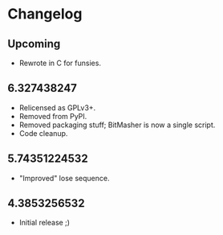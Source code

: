# Changelog

## Upcoming

- Rewrote in C for funsies.

## 6.327438247

- Relicensed as GPLv3+.
- Removed from PyPI.
- Removed packaging stuff; BitMasher is now a single script.
- Code cleanup.

## 5.74351224532

- "Improved" lose sequence.

## 4.3853256532

- Initial release ;)
